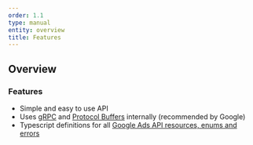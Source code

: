 ```yaml
---
order: 1.1
type: manual
entity: overview
title: Features
---
```


## Overview

### Features

* Simple and easy to use API
* Uses [gRPC](https://grpc.io/) and [Protocol Buffers](https://developers.google.com/protocol-buffers/) internally (recommended by Google)
* Typescript definitions for all [Google Ads API resources, enums and errors](https://developers.google.com/google-ads/api/reference/rpc/google.ads.googleads.v1.resources)


